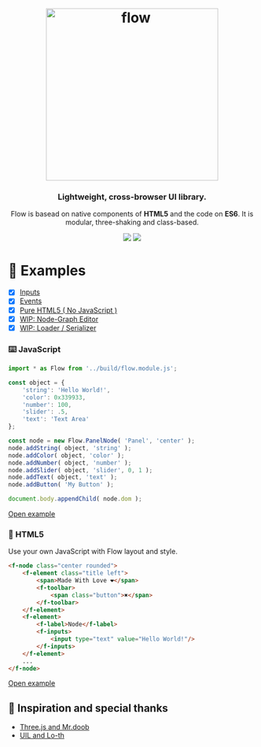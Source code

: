 <h1 align="center">
  <img alt="flow" height="350px" src="https://raw.githack.com/sunag/flow/master/media/flow-box-shadow.png"/>
</h1>

<h3 align="center">
   Lightweight, cross-browser UI library. 
</h3>

<p align="center">
  Flow is basead on native components of <b>HTML5</b> and the code on <b>ES6</b>. It is modular, three-shaking and class-based.
</p>

<p align="center">
  <img src="https://img.shields.io/badge/build-passing-green">
  <img src="https://img.shields.io/badge/flow.min.js-17kB-0099FF">
</p>

:rocket: Examples
===

- [x] [Inputs](https://raw.githack.com/sunag/flow/master/examples/index.html)
- [x] [Events](https://raw.githack.com/sunag/flow/master/examples/events.html)
- [x] [Pure HTML5 ( No JavaScript )](https://raw.githack.com/sunag/flow/master/examples/pure.html)
- [x] [WIP: Node-Graph Editor](https://raw.githack.com/sunag/flow/master/examples/nodes.html)
- [x] [WIP: Loader / Serializer](https://raw.githack.com/sunag/flow/master/examples/loader.html)

### :keyboard: JavaScript

```javascript
import * as Flow from '../build/flow.module.js';

const object = {
	'string': 'Hello World!',
	'color': 0x339933,
	'number': 100,
	'slider': .5,
	'text': 'Text Area'
};

const node = new Flow.PanelNode( 'Panel', 'center' );
node.addString( object, 'string' );
node.addColor( object, 'color' );
node.addNumber( object, 'number' );
node.addSlider( object, 'slider', 0, 1 );
node.addText( object, 'text' );
node.addButton( 'My Button' );

document.body.appendChild( node.dom );
```

[Open example](https://raw.githack.com/sunag/flow/master/examples/index.html)

### :art: HTML5

Use your own JavaScript with Flow layout and style.

```html
<f-node class="center rounded">
	<f-element class="title left">
		<span>Made With Love ❤</span>
		<f-toolbar>
			<span class="button">✖</span>
		</f-toolbar>
	</f-element>
	<f-element>
		<f-label>Node</f-label>
		<f-inputs>
			<input type="text" value="Hello World!"/>
		</f-inputs>
	</f-element>
	...
</f-node>
```

[Open example](https://raw.githack.com/sunag/flow/master/examples/pure.html)

## :footprints: Inspiration and special thanks

- [Three.js and Mr.doob](https://github.com/mrdoob/three.js/)
- [UIL and Lo-th](https://github.com/lo-th/uil)
